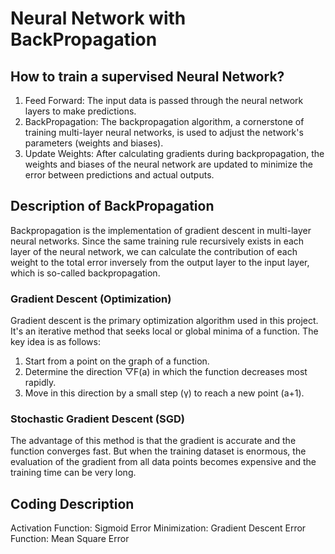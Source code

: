 # Neural Network with BackPropagation

## How to train a supervised Neural Network?
1. Feed Forward: The input data is passed through the neural network layers to make predictions.
2. BackPropagation: The backpropagation algorithm, a cornerstone of training multi-layer neural networks, is used to adjust the network's parameters (weights and biases).
3. Update Weights: After calculating gradients during backpropagation, the weights and biases of the neural network are updated to minimize the error between predictions and actual outputs.

## Description of BackPropagation
Backpropagation is the implementation of gradient descent in multi-layer neural networks. Since the same training rule recursively exists in each layer of the neural network, we can calculate the contribution of each weight to the total error inversely from the output layer to the input layer, which is so-called backpropagation.

### Gradient Descent (Optimization)
Gradient descent is the primary optimization algorithm used in this project. It's an iterative method that seeks local or global minima of a function. The key idea is as follows:

1. Start from a point on the graph of a function.
2. Determine the direction ▽F(a) in which the function decreases most rapidly.
3. Move in this direction by a small step (γ) to reach a new point (a+1).

### Stochastic Gradient Descent (SGD)
The advantage of this method is that the gradient is accurate and the function converges fast. But when the training dataset is enormous, the evaluation of the gradient from all data points becomes expensive and the training time can be very long.

## Coding Description
Activation Function: Sigmoid
Error Minimization: Gradient Descent
Error Function: Mean Square Error
